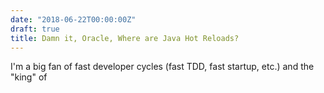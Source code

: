 ```yaml
---
date: "2018-06-22T00:00:00Z"
draft: true
title: Damn it, Oracle, Where are Java Hot Reloads?
---
```


I'm a big fan of fast developer cycles (fast TDD, fast startup, etc.) and the "king" of 

